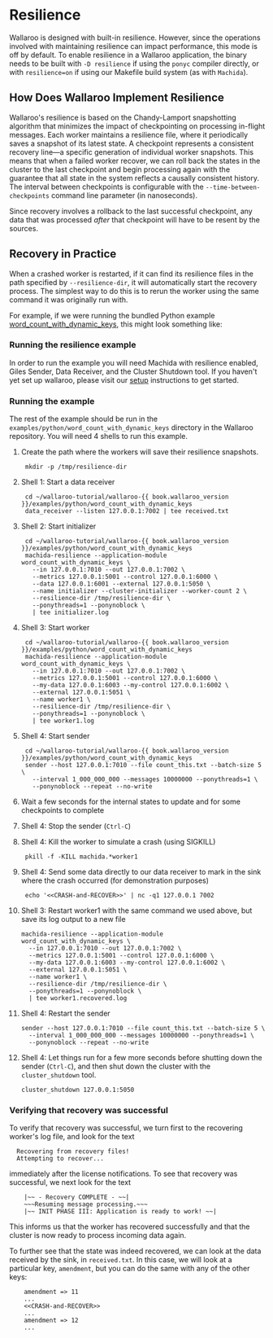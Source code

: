 # Resilience

Wallaroo is designed with built-in resilience. However, since the operations involved with maintaining resilience can impact performance, this mode is off by default. To enable resilience in a Wallaroo application, the binary needs to be built with `-D resilience` if using the `ponyc` compiler directly, or with `resilience=on` if using our Makefile build system (as with `Machida`).

## How Does Wallaroo Implement Resilience

Wallaroo's resilience is based on the Chandy-Lamport snapshotting algorithm that minimizes the impact of checkpointing on processing in-flight messages. Each worker maintains a resilience file, where it periodically saves a snapshot of its latest state. A checkpoint represents a consistent recovery line—a specific generation of individual worker snapshots. This means that when a failed worker recover, we can roll back the states in the cluster to the last checkpoint and begin processing again with the guarantee that all state in the system reflects a causally consistent history. The interval between checkpoints is configurable with the `--time-between-checkpoints` command line parameter (in nanoseconds).

Since recovery involves a rollback to the last successful checkpoint, any data that was processed _after_ that checkpoint will have to be resent by the sources.

## Recovery in Practice

When a crashed worker is restarted, if it can find its resilience files in the path specified by `--resilience-dir`, it will automatically start the recovery process. The simplest way to do this is to rerun the worker using the same command it was originally run with.

For example, if we were running the bundled Python example [word_count_with_dynamic_keys](https://github.com/WallarooLabs/wallaroo/tree/master/examples/python/word_count_with_dynamic_keys/), this might look something like:

### Running the resilience example

In order to run the example you will need Machida with resilience enabled, Giles Sender, Data Receiver, and the Cluster Shutdown tool. If you haven't yet set up wallaroo, please visit our [setup](https://docs.wallaroolabs.com/book/getting-started/choosing-an-installation-option.html) instructions to get started.

### Running the example

The rest of the example should be run in the `examples/python/word_count_with_dynamic_keys` directory in the Wallaroo repository.
You will need 4 shells to run this example.

1. Create the path where the workers will save their resilience snapshots.

        mkdir -p /tmp/resilience-dir

2. Shell 1: Start a data receiver

        cd ~/wallaroo-tutorial/wallaroo-{{ book.wallaroo_version }}/examples/python/word_count_with_dynamic_keys
        data_receiver --listen 127.0.0.1:7002 | tee received.txt

3. Shell 2: Start initializer

        cd ~/wallaroo-tutorial/wallaroo-{{ book.wallaroo_version }}/examples/python/word_count_with_dynamic_keys
        machida-resilience --application-module word_count_with_dynamic_keys \
          --in 127.0.0.1:7010 --out 127.0.0.1:7002 \
          --metrics 127.0.0.1:5001 --control 127.0.0.1:6000 \
          --data 127.0.0.1:6001 --external 127.0.0.1:5050 \
          --name initializer --cluster-initializer --worker-count 2 \
          --resilience-dir /tmp/resilience-dir \
          --ponythreads=1 --ponynoblock \
          | tee initializer.log

4. Shell 3: Start worker

        cd ~/wallaroo-tutorial/wallaroo-{{ book.wallaroo_version }}/examples/python/word_count_with_dynamic_keys
        machida-resilience --application-module word_count_with_dynamic_keys \
          --in 127.0.0.1:7010 --out 127.0.0.1:7002 \
          --metrics 127.0.0.1:5001 --control 127.0.0.1:6000 \
          --my-data 127.0.0.1:6003 --my-control 127.0.0.1:6002 \
          --external 127.0.0.1:5051 \
          --name worker1 \
          --resilience-dir /tmp/resilience-dir \
          --ponythreads=1 --ponynoblock \
          | tee worker1.log

5. Shell 4: Start sender

        cd ~/wallaroo-tutorial/wallaroo-{{ book.wallaroo_version }}/examples/python/word_count_with_dynamic_keys
        sender --host 127.0.0.1:7010 --file count_this.txt --batch-size 5 \
          --interval 1_000_000_000 --messages 10000000 --ponythreads=1 \
          --ponynoblock --repeat --no-write

6. Wait a few seconds for the internal states to update and for some checkpoints to complete
7. Shell 4: Stop the sender (`Ctrl-C`)
8. Shell 4: Kill the worker to simulate a crash (using SIGKILL)

        pkill -f -KILL machida.*worker1

9. Shell 4: Send some data directly to our data receiver to mark in the sink where the crash occurred (for demonstration purposes)

        echo '<<CRASH-and-RECOVER>>' | nc -q1 127.0.0.1 7002

10. Shell 3: Restart worker1 with the same command we used above, but save its log output to a new file

        machida-resilience --application-module word_count_with_dynamic_keys \
          --in 127.0.0.1:7010 --out 127.0.0.1:7002 \
          --metrics 127.0.0.1:5001 --control 127.0.0.1:6000 \
          --my-data 127.0.0.1:6003 --my-control 127.0.0.1:6002 \
          --external 127.0.0.1:5051 \
          --name worker1 \
          --resilience-dir /tmp/resilience-dir \
          --ponythreads=1 --ponynoblock \
          | tee worker1.recovered.log

11. Shell 4: Restart the sender

        sender --host 127.0.0.1:7010 --file count_this.txt --batch-size 5 \
          --interval 1_000_000_000 --messages 10000000 --ponythreads=1 \
          --ponynoblock --repeat --no-write

12. Shell 4: Let things run for a few more seconds before shutting down the sender (`Ctrl-C`), and then shut down the cluster with the `cluster_shutdown` tool.

        cluster_shutdown 127.0.0.1:5050


### Verifying that recovery was successful

To verify that recovery was successful, we turn first to the recovering worker's log file, and look for the text

      Recovering from recovery files!
      Attempting to recover...

immediately after the license notifications.
To see that recovery was successful, we next look for the text

        |~~ - Recovery COMPLETE - ~~|
        ~~~Resuming message processing.~~~
        |~~ INIT PHASE III: Application is ready to work! ~~|

This informs us that the worker has recovered successfully and that the cluster is now ready to process incoming data again.

To further see that the state was indeed recovered, we can look at the data received by the sink, in `received.txt`. In this case, we will look at a particular key, `amendment`, but you can do the same with any of the other keys:

        amendment => 11
        ...
        <<CRASH-and-RECOVER>>
        ...
        amendment => 12
        ...
